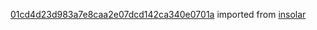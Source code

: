 [01cd4d23d983a7e8caa2e07dcd142ca340e0701a](https://github.com/insolar/insolar/commit/01cd4d23d983a7e8caa2e07dcd142ca340e0701a) imported from [insolar](https://github.com/insolar/insolar)
